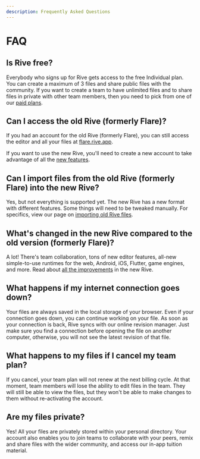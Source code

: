 ```yaml
---
description: Frequently Asked Questions
---
```


# FAQ

## Is Rive free?

Everybody who signs up for Rive gets access to the free Individual plan. You can create a maximum of 3 files and share public files with the community. If you want to create a team to have unlimited files and to share files in private with other team members, then you need to pick from one of our [paid plans](../../admin/pricing/).

## Can I access the old Rive (formerly Flare)?

If you had an account for the old Rive (formerly Flare), you can still access the editor and all your files at [flare.rive.app](https://flare.rive.app).

If you want to use the new Rive, you'll need to create a new account to take advantage of all the [new features](improvements-in-the-new-rive.md).

## Can I import files from the old Rive (formerly Flare) into the new Rive?

Yes, but not everything is supported yet. The new Rive has a new format with different features. Some things will need to be tweaked manually. For specifics, view our page on [importing old Rive files](importing-rive-1-files.md).

## What's changed in the new Rive compared to the old version (formerly Flare)?

A lot! There's team collaboration, tons of new editor features, all-new simple-to-use runtimes for the web, Android, iOS, Flutter, game engines, and more. Read about [all the improvements](improvements-in-the-new-rive.md) in the new Rive.

## What happens if my internet connection goes down?

Your files are always saved in the local storage of your browser. Even if your connection goes down, you can continue working on your file. As soon as your connection is back, Rive syncs with our online revision manager. Just make sure you find a connection before opening the file on another computer, otherwise, you will not see the latest revision of that file.

## What happens to my files if I cancel my team plan?

If you cancel, your team plan will not renew at the next billing cycle. At that moment, team members will lose the ability to edit files in the team. They will still be able to view the files, but they won't be able to make changes to them without re-activating the account.

## Are my files private?

Yes! All your files are privately stored within your personal directory. Your account also enables you to join teams to collaborate with your peers, remix and share files with the wider community, and access our in-app tuition material.


